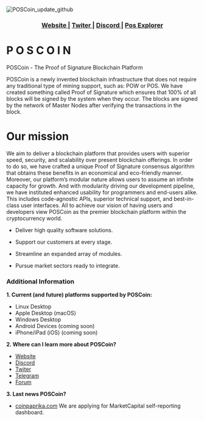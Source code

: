 ![POSCoin_update_github](https://github.com/astera33/POSCoin/blob/master/src/qt/res/images/splash.png)

<div align="center">
  <h3>
    <a href="https://poscoin.community">
      Website
    </a>
    <span> | </span>
    <a href="https://twitter.com/scoin800">
      Twiter
    </a>
    <span> | </span>
    <a href="https://POSCoin.gg/PQTYqSS8gK">
      Discord
    </a>
    <span> | </span>
    <a href="https://www.coinexplorer.net/POS">
      Pos Explorer
    </a>
  </h3>
</div>

# P O S C O I N

POSCoin - The Proof of Signature Blockchain Platform


POSCoin is a newly invented blockchain infrastructure that does not require any traditional type of mining support, such as: POW or POS. We have created something called Proof of Signature which ensures that 100% of all blocks will be signed by the system when they occur. The blocks are signed by the network of Master Nodes after verifying the transactions in the block.

# Our mission

We aim to deliver a blockchain platform that provides users with superior speed, security, and scalability over present blockchain offerings. In order to do so, we have crafted a unique Proof of Signature consensus algorithm that obtains these benefits in an economical and eco-friendly manner. Moreover, our platform’s modular nature allows users to assume an infinite capacity for growth. And with modularity driving our development pipeline, we have instituted enhanced usability for programmers and end-users alike. This includes code-agnostic APIs, superior technical support, and best-in-class user interfaces. All to achieve our vision of having users and developers view POSCoin as the premier blockchain platform within the cryptocurrency world.

 - Deliver high quality software solutions.
 
 - Support our customers at every stage.
 
 - Streamline an expanded array of modules.

 - Pursue market sectors ready to integrate.


### Additional Information

**1. Current (and future) platforms supported by POSCoin:**
  
  - Linux Desktop
  - Apple Desktop (macOS)
  - Windows Desktop
  - Android Devices (coming soon)
  - iPhone/iPad (iOS) (coming soon)

**2. Where can I learn more about POSCoin?**
   - [Website](https://poscoin.community)
   - [Discord](https://POSCoin.gg/PQTYqSS8gK)
   - [Twiter](https://twitter.com/scoin800)
   - [Telegram](https://t.me/ROI_800_POSCOIN)   
   - [Forum](https://bitcoingarden.org/forum/index.php?topic=51944.0)
      
**3. Last news POSCoin?**

   - [coinpaprika.com](https://coinpaprika.com/coin/pos-proof-of-stake-coin/) We are applying for MarketCapital self-reporting dashboard. 

